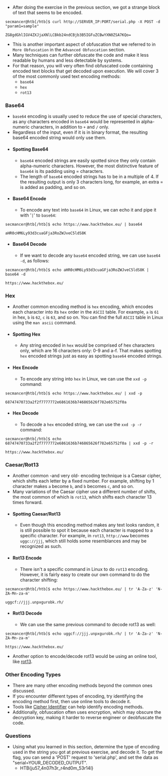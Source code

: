 - After doing the exercise in the previous section, we got a strange block of text that seems to be encoded.
```shell-session
secmancer@htb[/htb]$ curl http://SERVER_IP:PORT/serial.php -X POST -d "param1=sample"

ZG8gdGhlIGV4ZXJjaXNlLCBkb24ndCBjb3B5IGFuZCBwYXN0ZSA7KQo=
```
- This is another important aspect of obfuscation that we referred to in `More Obfuscation` in the `Advanced Obfuscation` section. 
- Many techniques can further obfuscate the code and make it less readable by humans and less detectable by systems. 
- For that reason, you will very often find obfuscated code containing encoded text blocks that get decoded upon execution. We will cover 3 of the most commonly used text encoding methods:
	- `base64`
	- `hex`
	- `rot13`

### Base64
- `base64` encoding is usually used to reduce the use of special characters, as any characters encoded in `base64` would be represented in alpha-numeric characters, in addition to `+` and `/` only. 
- Regardless of the input, even if it is in binary format, the resulting base64 encoded string would only use them.
- #### Spotting Base64
	- `base64` encoded strings are easily spotted since they only contain alpha-numeric characters. However, the most distinctive feature of `base64` is its padding using = characters. 
	- The length of `base64` encoded strings has to be in a multiple of 4. If the resulting output is only 3 characters long, for example, an extra = is added as padding, and so on.
- #### Base64 Encode
	- To encode any text into `base64` in Linux, we can echo it and pipe it with '`|`' to `base64`:
```shell-session
secmancer@htb[/htb]$ echo https://www.hackthebox.eu/ | base64

aHR0cHM6Ly93d3cuaGFja3RoZWJveC5ldS8K
```
- #### Base64 Decode
	- If we want to decode any `base64` encoded string, we can use `base64 -d`, as follows:
```shell-session
secmancer@htb[/htb]$ echo aHR0cHM6Ly93d3cuaGFja3RoZWJveC5ldS8K | base64 -d

https://www.hackthebox.eu/
```


### Hex
- Another common encoding method is `hex` encoding, which encodes each character into its `hex` order in the `ASCII` table. For example, `a` is `61` in hex, `b` is `62`, `c` is `63`, and so on. You can find the full `ASCII` table in Linux using the `man ascii` command.
- #### Spotting Hex
	- Any string encoded in `hex` would be comprised of hex characters only, which are 16 characters only: 0-9 and a-f. That makes spotting `hex` encoded strings just as easy as spotting `base64` encoded strings.
- #### Hex Encode
	- To encode any string into `hex` in Linux, we can use the `xxd -p` command:
```shell-session
secmancer@htb[/htb]$ echo https://www.hackthebox.eu/ | xxd -p

68747470733a2f2f7777772e6861636b746865626f782e65752f0a
```
- #### Hex Decode
	- To decode a `hex` encoded string, we can use the `xxd -p -r` command:
```shell-session
secmancer@htb[/htb]$ echo 68747470733a2f2f7777772e6861636b746865626f782e65752f0a | xxd -p -r

https://www.hackthebox.eu/
```


### Caesar/Rot13
- Another common -and very old- encoding technique is a Caesar cipher, which shifts each letter by a fixed number. For example, shifting by 1 character makes `a` become `b`, and `b` becomes `c`, and so on. 
- Many variations of the Caesar cipher use a different number of shifts, the most common of which is `rot13`, which shifts each character 13 times forward.
- #### Spotting Caesar/Rot13
	- Even though this encoding method makes any text looks random, it is still possible to spot it because each character is mapped to a specific character. For example, in `rot13`, `http://www` becomes `uggc://jjj`, which still holds some resemblances and may be recognized as such.
- #### Rot13 Encode
	- There isn't a specific command in Linux to do `rot13` encoding. However, it is fairly easy to create our own command to do the character shifting:
```shell-session
secmancer@htb[/htb]$ echo https://www.hackthebox.eu/ | tr 'A-Za-z' 'N-ZA-Mn-za-m'

uggcf://jjj.unpxgurobk.rh/
```
- #### Rot13 Decode
	- We can use the same previous command to decode rot13 as well:
```shell-session
secmancer@htb[/htb]$ echo uggcf://jjj.unpxgurobk.rh/ | tr 'A-Za-z' 'N-ZA-Mn-za-m'

https://www.hackthebox.eu/
```
- Another option to encode/decode rot13 would be using an online tool, like [rot13](https://rot13.com/).


### Other Encoding Types
- There are many other encoding methods beyond the common ones discussed.
- If you encounter different types of encoding, try identifying the encoding method first, then use online tools to decode it.
- Tools like [Cipher Identifier](https://www.boxentriq.com/code-breaking/cipher-identifier) can help identify encoding methods.
- Additionally, obfuscation often uses encryption, which may obscure the decryption key, making it harder to reverse engineer or deobfuscate the code.


### Questions
- Using what you learned in this section, determine the type of encoding used in the string you got at previous exercise, and decode it. To get the flag, you can send a 'POST' request to 'serial.php', and set the data as "serial=YOUR_DECODED_OUTPUT".
	- HTB{ju57_4n07h3r_r4nd0m_53r14l}